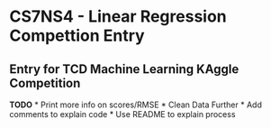 CS7NS4 - Linear Regression Compettion Entry
===========================================

## Entry for TCD Machine Learning KAggle Competition

**TODO**
    * Print more info on scores/RMSE
    * Clean Data Further
    * Add comments to explain code
    * Use README to explain process
